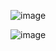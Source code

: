 ![image](https://github.com/Chaiyapa/03376836-OOP-2566-Lab-09/assets/144195729/ef246a21-a1e2-41b0-9f05-be548be8e2c4)

![image](https://github.com/Chaiyapa/03376836-OOP-2566-Lab-09/assets/144195729/3bdf3630-d735-4bf7-8e97-29ef83a7556e)
